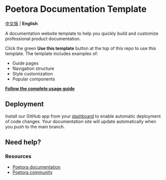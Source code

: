 # Poetora Documentation Template

[中文版](README.md) | **English**

A documentation website template to help you quickly build and customize professional product documentation.

Click the green **Use this template** button at the top of this repo to use this template. The template includes examples of:

- Guide pages
- Navigation structure
- Style customization
- Popular components

**[Follow the complete usage guide](https://starter.poetora.com/quickstart)**

## Deployment

Install our GitHub app from your [dashboard](https://dashboard.poetora.com/settings/organization/github-app) to enable automatic deployment of code changes. Your documentation site will update automatically when you push to the main branch.

## Need help?

### Resources

- [Poetora documentation](https://poetora.com/docs)
- [Poetora community](https://poetora.com/community)
